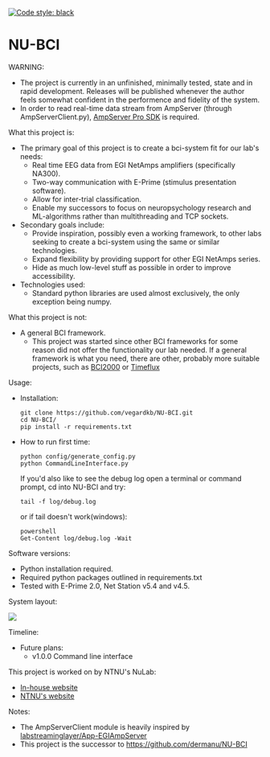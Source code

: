 [![Code style: black](https://img.shields.io/badge/code%20style-black-000000.svg)](https://github.com/psf/black)
# NU-BCI

WARNING:
  - The project is currently in an unfinished, minimally tested, state and in rapid development. Releases will be published whenever the author feels somewhat confident in the performence and fidelity of the system.
  - In order to read real-time data stream from AmpServer (through AmpServerClient.py), [AmpServer Pro SDK](https://www.egi.com/images/stories/placards/ASProSDK_v21_ugid_8409500-57_20181029.pdf) is required.
 
What this project is:
  - The primary goal of this project is to create a bci-system fit for our lab's needs:
    * Real time EEG data from EGI NetAmps amplifiers (specifically NA300).
    * Two-way communication with E-Prime (stimulus presentation software).
    * Allow for inter-trial classification.
    * Enable my successors to focus on neuropsychology research and ML-algorithms rather than multithreading and TCP sockets.
  - Secondary goals include:
    * Provide inspiration, possibly even a working framework, to other labs seeking to create a bci-system using the same or similar technologies.
    * Expand flexibility by providing support for other EGI NetAmps series.
    * Hide as much low-level stuff as possible in order to improve accessibility.
  - Technologies used:
    * Standard python libraries are used almost exclusively, the only exception being numpy.
 
What this project is not:
  - A general BCI framework.
    * This project was started since other BCI frameworks for some reason did not offer the functionality our lab needed. If a general framework is what you need, there are other, probably more suitable projects, such as [BCI2000](https://www.bci2000.org/mediawiki/index.php/Main_Page) or [Timeflux](https://timeflux.io/)
 
 Usage:
  - Installation:
    ```
    git clone https://github.com/vegardkb/NU-BCI.git
    cd NU-BCI/
    pip install -r requirements.txt
    ```
  - How to run first time:
    ```
    python config/generate_config.py
    python CommandLineInterface.py
    ```
    If you'd also like to see the debug log open a terminal or command prompt, cd into NU-BCI and try:
    ```
    tail -f log/debug.log
    ```
    or if tail doesn't work(windows):
    ```
    powershell
    Get-Content log/debug.log -Wait
    ```
Software versions:
  - Python installation required.
  - Required python packages outlined in requirements.txt
  - Tested with E-Prime 2.0, Net Station v5.4 and v4.5.
  
System layout:

[![](https://mermaid.ink/img/pako:eNqNkt1qAjEQhV9lyLVe9KK13UJBV_EB7N2uSExmNZifJZkUxPXdm_2pilIwV8Oc78wcwpyYcBJZxnae13v4npcW0lsWuKm9MriG8firCaRM1DFA7TGgJU7K2QZmxT4abte9Z15wU2tVKfS9C3EHkhNvYNFKAf1Pknp40RHC2Urtou_mhQaG7XknXiwgjEwzhmSdRl5xDcpWroG8sHGzFWp9a77unhZC8xD6XLfLr0jet2d37SHNtI-qK3CR6kgXPn8QlqXtJa3sYUVHjfACgbw7YOZRjoTTzrfV5z32-hz29hw2eQ57_8O2OuLAteUD-PE_yEbMoDdcyXREp9ZYMtqjwZJlqZRY8aipZKU9JzTW6WtxIRU5z7KK64AjxiO51dEKlpFP4wdorni6STNQ518jQOT1)](https://mermaid.live/edit#pako:eNqNkt1qAjEQhV9lyLVe9KK13UJBV_EB7N2uSExmNZifJZkUxPXdm_2pilIwV8Oc78wcwpyYcBJZxnae13v4npcW0lsWuKm9MriG8firCaRM1DFA7TGgJU7K2QZmxT4abte9Z15wU2tVKfS9C3EHkhNvYNFKAf1Pknp40RHC2Urtou_mhQaG7XknXiwgjEwzhmSdRl5xDcpWroG8sHGzFWp9a77unhZC8xD6XLfLr0jet2d37SHNtI-qK3CR6kgXPn8QlqXtJa3sYUVHjfACgbw7YOZRjoTTzrfV5z32-hz29hw2eQ57_8O2OuLAteUD-PE_yEbMoDdcyXREp9ZYMtqjwZJlqZRY8aipZKU9JzTW6WtxIRU5z7KK64AjxiO51dEKlpFP4wdorni6STNQ518jQOT1)

Timeline:
  - Future plans:
    * v1.0.0 Command line interface

This project is worked on by NTNU's NuLab:
  - [In-house website](https://nulab-ntnu.github.io/)
  - [NTNU's website](https://www.ntnu.edu/psychology/nulab)
  
Notes:
  - The AmpServerClient module is heavily inspired by [labstreaminglayer/App-EGIAmpServer](https://github.com/labstreaminglayer/App-EGIAmpServer)
  - This project is the successor to https://github.com/dermanu/NU-BCI
